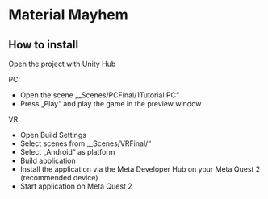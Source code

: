 # Material Mayhem
## How to install
Open the project with Unity Hub

PC: 
- Open the scene „_Scenes/PCFinal/1Tutorial PC“ 
- Press „Play“ and play the game in the preview window

VR: 
- Open Build Settings 
- Select scenes from „_Scenes/VRFinal/“ 
- Select „Android“ as platform
- Build application
- Install the application via the Meta Developer Hub on your Meta Quest 2 (recommended device) 
- Start application on Meta Quest 2 
